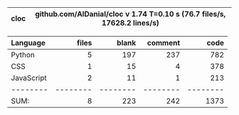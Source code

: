 cloc|github.com/AlDanial/cloc v 1.74  T=0.10 s (76.7 files/s, 17628.2 lines/s)
--- | ---

Language|files|blank|comment|code
:-------|-------:|-------:|-------:|-------:
Python|5|197|237|782
CSS|1|15|4|378
JavaScript|2|11|1|213
--------|--------|--------|--------|--------
SUM:|8|223|242|1373
